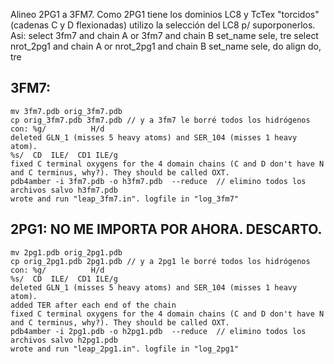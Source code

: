 Alineo 2PG1 a 3FM7. Como 2PG1 tiene los dominios LC8 y TcTex "torcidos"
(cadenas C y D flexionadas) utilizo la selección del LC8 p/ suporponerlos. Asi:
    select 3fm7 and chain A or 3fm7 and chain B
    set_name sele, tre
    select nrot_2pg1 and chain A or nrot_2pg1 and chain B
    set_name sele, do
    align do, tre

3FM7:
-----
    mv 3fm7.pdb orig_3fm7.pdb
    cp orig_3fm7.pdb 3fm7.pdb // y a 3fm7 le borré todos los hidrógenos con: %g/          H/d
    deleted GLN_1 (misses 5 heavy atoms) and SER_104 (misses 1 heavy atom).
    %s/  CD  ILE/  CD1 ILE/g
    fixed C terminal oxygens for the 4 domain chains (C and D don't have N and C terminus, why?). They should be called OXT.
    pdb4amber -i 3fm7.pdb -o h3fm7.pdb  --reduce  // elimino todos los archivos salvo h3fm7.pdb
    wrote and run "leap_3fm7.in". logfile in "log_3fm7"

2PG1:   NO ME IMPORTA POR AHORA. DESCARTO. 
-----
    mv 2pg1.pdb orig_2pg1.pdb
    cp orig_2pg1.pdb 2pg1.pdb // y a 2pg1 le borré todos los hidrógenos con: %g/          H/d
    %s/  CD  ILE/  CD1 ILE/g
    deleted GLN_1 (misses 5 heavy atoms) and SER_104 (misses 1 heavy atom).
    added TER after each end of the chain
    fixed C terminal oxygens for the 4 domain chains (C and D don't have N and C terminus, why?). They should be called OXT.
    pdb4amber -i 2pg1.pdb -o h2pg1.pdb  --reduce  // elimino todos los archivos salvo h2pg1.pdb
    wrote and run "leap_2pg1.in". logfile in "log_2pg1"


